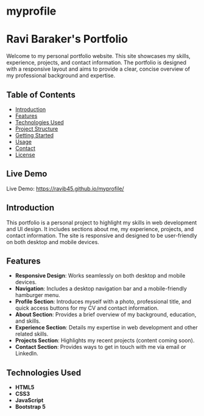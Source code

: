 # myprofile

# Ravi Baraker's Portfolio

Welcome to my personal portfolio website. This site showcases my skills, experience, projects, and contact information. The portfolio is designed with a responsive layout and aims to provide a clear, concise overview of my professional background and expertise.

## Table of Contents

- [Introduction](#introduction)
- [Features](#features)
- [Technologies Used](#technologies-used)
- [Project Structure](#project-structure)
- [Getting Started](#getting-started)
- [Usage](#usage)
- [Contact](#contact)
- [License](#license)

## Live Demo
  Live Demo: https://ravib45.github.io/myprofile/
## Introduction

This portfolio is a personal project to highlight my skills in web development and UI design. It includes sections about me, my experience, projects, and contact information. The site is responsive and designed to be user-friendly on both desktop and mobile devices.

## Features

- **Responsive Design**: Works seamlessly on both desktop and mobile devices.
- **Navigation**: Includes a desktop navigation bar and a mobile-friendly hamburger menu.
- **Profile Section**: Introduces myself with a photo, professional title, and quick access buttons for my CV and contact information.
- **About Section**: Provides a brief overview of my background, education, and skills.
- **Experience Section**: Details my expertise in web development and other related skills.
- **Projects Section**: Highlights my recent projects (content coming soon).
- **Contact Section**: Provides ways to get in touch with me via email or LinkedIn.

## Technologies Used

- **HTML5**
- **CSS3**
- **JavaScript**
- **Bootstrap 5**

